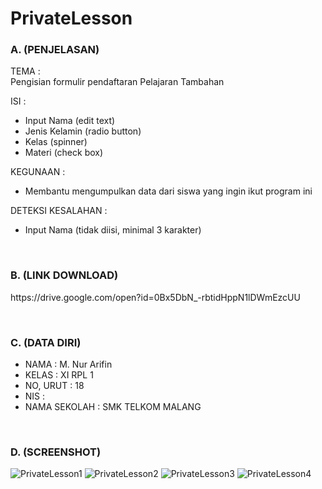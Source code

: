 # PrivateLesson

### A. (PENJELASAN)

TEMA              :
<br> Pengisian formulir pendaftaran Pelajaran Tambahan

ISI               :
- Input Nama (edit text)
- Jenis Kelamin (radio button)
- Kelas (spinner)
- Materi (check box)

KEGUNAAN          :
- Membantu mengumpulkan data dari siswa yang ingin ikut program ini

DETEKSI KESALAHAN :
- Input Nama (tidak diisi, minimal 3 karakter)

<br>

### B. (LINK DOWNLOAD)
<p>https://drive.google.com/open?id=0Bx5DbN_-rbtidHppN1lDWmEzcUU</p>

<br>

### C. (DATA DIRI)
- NAMA          : M. Nur Arifin
- KELAS         : XI RPL 1
- NO, URUT      : 18
- NIS           : 
- NAMA SEKOLAH  : SMK TELKOM MALANG

<br>

### D. (SCREENSHOT)
![PrivateLesson1](https://s14.postimg.org/f2wuj5y0x/Private_Lesson1.jpg)
![PrivateLesson2](https://s18.postimg.org/vzfb6eguh/Private_Lesson2.jpg)
![PrivateLesson3](https://s18.postimg.org/6rqqbute1/Private_Lesson3.jpg)
![PrivateLesson4](https://s11.postimg.org/mcpcxzawj/Private_Lesson4.jpg)
